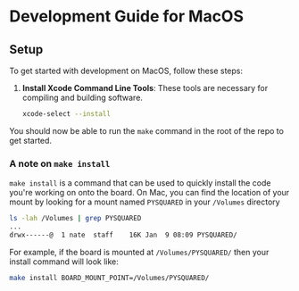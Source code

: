# Development Guide for MacOS

## Setup

To get started with development on MacOS, follow these steps:

1. **Install Xcode Command Line Tools**: These tools are necessary for compiling and building software.
    ```sh
    xcode-select --install
    ```

You should now be able to run the `make` command in the root of the repo to get started.

### A note on `make install`
`make install` is a command that can be used to quickly install the code you're working on onto the board. On Mac, you can find the location of your mount by looking for a mount named `PYSQUARED` in your `/Volumes` directory
```sh
ls -lah /Volumes | grep PYSQUARED
...
drwx------@  1 nate  staff    16K Jan  9 08:09 PYSQUARED/
```

For example, if the board is mounted at `/Volumes/PYSQUARED/` then your install command will look like:
```sh
make install BOARD_MOUNT_POINT=/Volumes/PYSQUARED/
```
